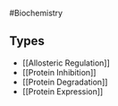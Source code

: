 #Biochemistry 
## Types
* [[Allosteric Regulation]]
* [[Protein Inhibition]]
* [[Protein Degradation]]
* [[Protein Expression]]